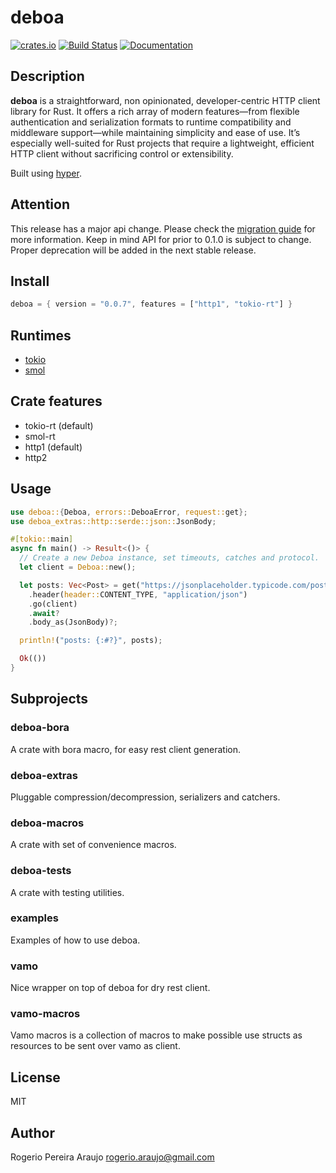 # deboa

[![crates.io](https://img.shields.io/crates/v/deboa?style=flat-square)](https://crates.io/crates/deboa) [![Build Status](https://github.com/ararog/deboa/actions/workflows/rust.yml/badge.svg?event=push)](https://github.com/ararog/deboa/actions/workflows/rust.yml) [![Documentation](https://docs.rs/deboa/badge.svg)](https://docs.rs/deboa/latest/deboa)

## Description

**deboa** is a straightforward, non opinionated, developer-centric HTTP client library for Rust. It offers a rich array of modern features—from flexible authentication and serialization formats to runtime compatibility and middleware support—while maintaining simplicity and ease of use. It’s especially well-suited for Rust projects that require a lightweight, efficient HTTP client without sacrificing control or extensibility.

Built using [hyper](https://github.com/hyperium/hyper).

## Attention

This release has a major api change. Please check the [migration guide](https://github.com/ararog/deboa/blob/main/MIGRATION_GUIDE.md) for more information. Keep in mind API for prior to 0.1.0 is subject to change. Proper deprecation will be added in the next stable release.

## Install

```rust
deboa = { version = "0.0.7", features = ["http1", "tokio-rt"] }
```

## Runtimes

- [tokio](https://github.com/tokio-rs/tokio)
- [smol](https://github.com/smol-rs/smol)

## Crate features

- tokio-rt (default)
- smol-rt
- http1 (default)
- http2

## Usage

```rust
use deboa::{Deboa, errors::DeboaError, request::get};
use deboa_extras::http::serde::json::JsonBody;

#[tokio::main]
async fn main() -> Result<()> {
  // Create a new Deboa instance, set timeouts, catches and protocol.
  let client = Deboa::new();

  let posts: Vec<Post> = get("https://jsonplaceholder.typicode.com/posts")?
    .header(header::CONTENT_TYPE, "application/json")
    .go(client)
    .await?
    .body_as(JsonBody)?;

  println!("posts: {:#?}", posts);

  Ok(())
}
```

## Subprojects

### deboa-bora

A crate with bora macro, for easy rest client generation.

### deboa-extras

Pluggable compression/decompression, serializers and catchers.

### deboa-macros

A crate with set of convenience macros.

### deboa-tests

A crate with testing utilities.

### examples

Examples of how to use deboa.

### vamo

Nice wrapper on top of deboa for dry rest client.

### vamo-macros

Vamo macros is a collection of macros to make possible
use structs as resources to be sent over vamo as client.

## License

MIT

## Author

Rogerio Pereira Araujo <rogerio.araujo@gmail.com>
